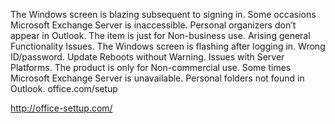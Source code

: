 The Windows screen is blazing subsequent to signing in.
Some occasions Microsoft Exchange Server is inaccessible.
Personal organizers don’t appear in Outlook.
The item is just for Non-business use.
Arising general Functionality Issues.
The Windows screen is flashing after logging in.
Wrong ID/password.
Update Reboots without Warning.
Issues with Server Platforms.
The product is only for Non-commercial use.
Some times Microsoft Exchange Server is unavailable.
Personal folders not found in Outlook.
office.com/setup

http://office-settup.com/
